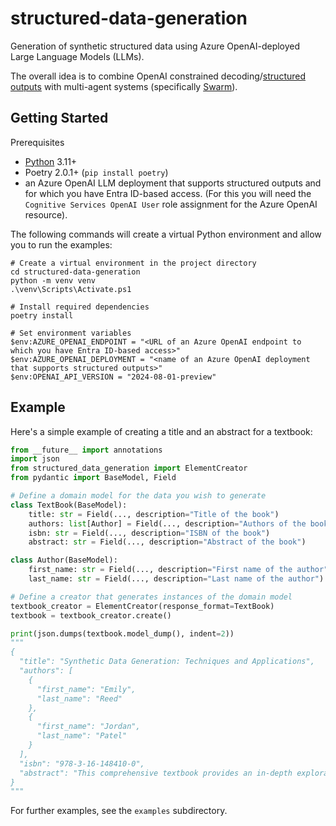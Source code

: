 # structured-data-generation

Generation of synthetic structured data using Azure OpenAI-deployed Large Language Models (LLMs).

The overall idea is to combine OpenAI constrained decoding/[structured outputs](https://openai.com/index/introducing-structured-outputs-in-the-api/) with multi-agent systems (specifically [Swarm](https://github.com/openai/swarm)).

## Getting Started

Prerequisites
- [Python](https://www.python.org/downloads/windows/) 3.11+
- Poetry 2.0.1+ (`pip install poetry`)
- an Azure OpenAI LLM deployment that supports structured outputs and for which you have Entra ID-based access. (For this you will need the `Cognitive Services OpenAI User` role assignment for the Azure OpenAI resource).

The following commands will create a virtual Python environment and allow you to run the examples:

```shell
# Create a virtual environment in the project directory
cd structured-data-generation
python -m venv venv
.\venv\Scripts\Activate.ps1

# Install required dependencies
poetry install

# Set environment variables
$env:AZURE_OPENAI_ENDPOINT = "<URL of an Azure OpenAI endpoint to which you have Entra ID-based access>"
$env:AZURE_OPENAI_DEPLOYMENT = "<name of an Azure OpenAI deployment that supports structured outputs>"
$env:OPENAI_API_VERSION = "2024-08-01-preview"
```

## Example

Here's a simple example of creating a title and an abstract for a textbook: 

```python
from __future__ import annotations
import json
from structured_data_generation import ElementCreator
from pydantic import BaseModel, Field

# Define a domain model for the data you wish to generate
class TextBook(BaseModel):
    title: str = Field(..., description="Title of the book")
    authors: list[Author] = Field(..., description="Authors of the book")
    isbn: str = Field(..., description="ISBN of the book")
    abstract: str = Field(..., description="Abstract of the book")

class Author(BaseModel):
    first_name: str = Field(..., description="First name of the author")
    last_name: str = Field(..., description="Last name of the author")

# Define a creator that generates instances of the domain model
textbook_creator = ElementCreator(response_format=TextBook)
textbook = textbook_creator.create()

print(json.dumps(textbook.model_dump(), indent=2))
"""
{
  "title": "Synthetic Data Generation: Techniques and Applications",
  "authors": [
    {
      "first_name": "Emily",
      "last_name": "Reed"
    },
    {
      "first_name": "Jordan",
      "last_name": "Patel"
    }
  ],
  "isbn": "978-3-16-148410-0",
  "abstract": "This comprehensive textbook provides an in-depth exploration of synthetic data generation techniques, encompassing both traditional statistical methods and cutting-edge machine learning approaches. It offers insights into the advantages, challenges, and ethical considerations of using synthetic data in various fields, including data science, healthcare, cybersecurity, and more. Readers will gain practical skills through step-by-step tutorials, case studies, and real-world applications, making this an essential resource for students, researchers, and professionals interested in harnessing the power of synthetic data."
}
"""
```

For further examples, see the `examples` subdirectory.